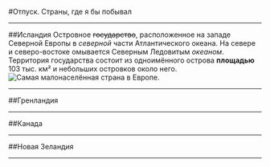 #Отпуск. Страны, где я бы побывал

---

##Исландия
Островное ~~государство~~, расположенное на западе Северной Европы в *северной* части Атлантического океана. На севере и северо-востоке омывается Северным Ледовитым _океаном_. Территория государства состоит из одноимённого острова **площадью** 103 тыс. км² и небольших островков около него. ![Самая малонаселённая страна в Европе.](2897333.jpg)

---

##Гренландия

---

##Канада

---

##Новая Зеландия

---